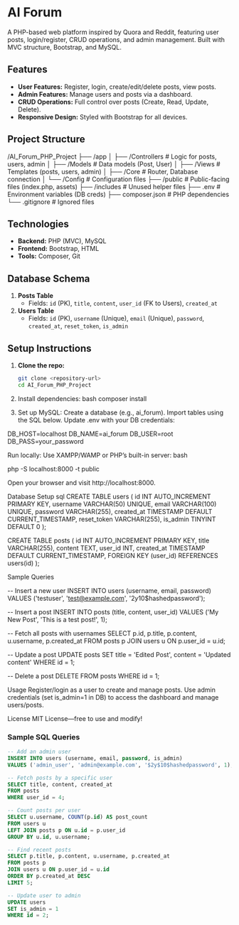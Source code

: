 # AI Forum

A PHP-based web platform inspired by Quora and Reddit, featuring user posts, login/register, CRUD operations, and admin management. Built with MVC structure, Bootstrap, and MySQL.

## Features
- **User Features:** Register, login, create/edit/delete posts, view posts.
- **Admin Features:** Manage users and posts via a dashboard.
- **CRUD Operations:** Full control over posts (Create, Read, Update, Delete).
- **Responsive Design:** Styled with Bootstrap for all devices.

## Project Structure

/AI_Forum_PHP_Project
├── /app
│   ├── /Controllers    # Logic for posts, users, admin
│   ├── /Models         # Data models (Post, User)
│   ├── /Views          # Templates (posts, users, admin)
│   ├── /Core           # Router, Database connection
│   └── /Config         # Configuration files
├── /public             # Public-facing files (index.php, assets)
├── /includes           # Unused helper files
├── .env                # Environment variables (DB creds)
├── composer.json       # PHP dependencies
└── .gitignore          # Ignored files


## Technologies
- **Backend:** PHP (MVC), MySQL
- **Frontend:** Bootstrap, HTML
- **Tools:** Composer, Git

## Database Schema
1. **Posts Table**
   - Fields: `id` (PK), `title`, `content`, `user_id` (FK to Users), `created_at`
2. **Users Table**
   - Fields: `id` (PK), `username` (Unique), `email` (Unique), `password`, `created_at`, `reset_token`, `is_admin`

## Setup Instructions
1. **Clone the repo:**
   ```bash
   git clone <repository-url>
   cd AI_Forum_PHP_Project


2. Install dependencies:
bash
composer install


3. Set up MySQL:
Create a database (e.g., ai_forum).
Import tables using the SQL below.
Update .env with your DB credentials:

DB_HOST=localhost
DB_NAME=ai_forum
DB_USER=root
DB_PASS=your_password


Run locally:
Use XAMPP/WAMP or PHP’s built-in server:
bash

php -S localhost:8000 -t public

Open your browser and visit http://localhost:8000.


Database Setup
sql
CREATE TABLE users (
    id INT AUTO_INCREMENT PRIMARY KEY,
    username VARCHAR(50) UNIQUE,
    email VARCHAR(100) UNIQUE,
    password VARCHAR(255),
    created_at TIMESTAMP DEFAULT CURRENT_TIMESTAMP,
    reset_token VARCHAR(255),
    is_admin TINYINT DEFAULT 0
);

CREATE TABLE posts (
    id INT AUTO_INCREMENT PRIMARY KEY,
    title VARCHAR(255),
    content TEXT,
    user_id INT,
    created_at TIMESTAMP DEFAULT CURRENT_TIMESTAMP,
    FOREIGN KEY (user_id) REFERENCES users(id)
);


Sample Queries

-- Insert a new user
INSERT INTO users (username, email, password) 
VALUES ('testuser', 'test@example.com', '$2y$10$hashedpassword');

-- Insert a post
INSERT INTO posts (title, content, user_id) 
VALUES ('My New Post', 'This is a test post!', 1);

-- Fetch all posts with usernames
SELECT p.id, p.title, p.content, u.username, p.created_at 
FROM posts p 
JOIN users u ON p.user_id = u.id;

-- Update a post
UPDATE posts 
SET title = 'Edited Post', content = 'Updated content' 
WHERE id = 1;

-- Delete a post
DELETE FROM posts 
WHERE id = 1;

Usage
Register/login as a user to create and manage posts.
Use admin credentials (set is_admin=1 in DB) to access the dashboard and manage users/posts.

License
MIT License—free to use and modify!


### Sample SQL Queries

```sql
-- Add an admin user
INSERT INTO users (username, email, password, is_admin) 
VALUES ('admin_user', 'admin@example.com', '$2y$10$hashedpassword', 1);

-- Fetch posts by a specific user
SELECT title, content, created_at 
FROM posts 
WHERE user_id = 4;

-- Count posts per user
SELECT u.username, COUNT(p.id) AS post_count 
FROM users u 
LEFT JOIN posts p ON u.id = p.user_id 
GROUP BY u.id, u.username;

-- Find recent posts
SELECT p.title, p.content, u.username, p.created_at 
FROM posts p 
JOIN users u ON p.user_id = u.id 
ORDER BY p.created_at DESC 
LIMIT 5;

-- Update user to admin
UPDATE users 
SET is_admin = 1 
WHERE id = 2;